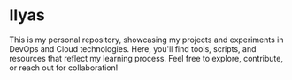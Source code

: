 # Ilyas
This is my personal repository, showcasing my projects and experiments in DevOps and Cloud technologies. Here, you'll find tools, scripts, and resources that reflect my learning process. Feel free to explore, contribute, or reach out for collaboration!
